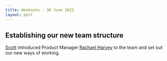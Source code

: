 ```yaml
---
title: Weeknote - 30 June 2023
layout: post
---
```


## Establishing our new team structure

[Scott](https://www.linkedin.com/in/scott-drayton-b7435814/) introduced Product Manager [Rachael Harvey](https://www.linkedin.com/in/rachael-h-35536179/) to the team and set out our new ways of working.
